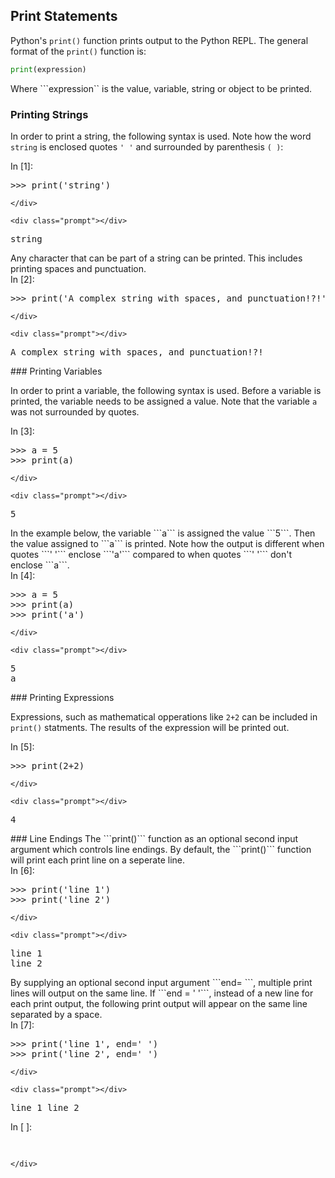 
## Print Statements
Python's ```print()``` function prints output to the Python REPL.
The general format of the ```print()``` function is:

```python
print(expression)
```

Where ```expression`` is the value, variable, string or object to be printed. 
### Printing Strings

In order to print a string, the following syntax is used. Note how the word ```string``` is enclosed quotes ```' '``` and surrounded by parenthesis ```( )```:
<div class="cell border-box-sizing code_cell rendered">
<div class="input">
<div class="prompt input_prompt">In&nbsp;[1]:</div>
<div class="inner_cell">
    <div class="input_area">
<div class=" highlight hl-ipython3"><pre><span></span><span class="o">&gt;&gt;&gt;</span> <span class="nb">print</span><span class="p">(</span><span class="s1">&#39;string&#39;</span><span class="p">)</span>
</pre></div>

    </div>
</div>
</div>

<div class="output_wrapper">
<div class="output">


<div class="output_area">

    <div class="prompt"></div>


<div class="output_subarea output_stream output_stdout output_text">
<pre>string
</pre>
</div>
</div>

</div>
</div>

</div>
Any character that can be part of a string can be printed. This includes printing spaces and punctuation.
<div class="cell border-box-sizing code_cell rendered">
<div class="input">
<div class="prompt input_prompt">In&nbsp;[2]:</div>
<div class="inner_cell">
    <div class="input_area">
<div class=" highlight hl-ipython3"><pre><span></span><span class="o">&gt;&gt;&gt;</span> <span class="nb">print</span><span class="p">(</span><span class="s1">&#39;A complex string with spaces, and punctuation!?!&#39;</span><span class="p">)</span>
</pre></div>

    </div>
</div>
</div>

<div class="output_wrapper">
<div class="output">


<div class="output_area">

    <div class="prompt"></div>


<div class="output_subarea output_stream output_stdout output_text">
<pre>A complex string with spaces, and punctuation!?!
</pre>
</div>
</div>

</div>
</div>

</div>
### Printing Variables

In order to print a variable, the following syntax is used. Before a variable is printed, the variable needs to be assigned a value. Note that the variable ```a``` was not surrounded by quotes. 
<div class="cell border-box-sizing code_cell rendered">
<div class="input">
<div class="prompt input_prompt">In&nbsp;[3]:</div>
<div class="inner_cell">
    <div class="input_area">
<div class=" highlight hl-ipython3"><pre><span></span><span class="o">&gt;&gt;&gt;</span> <span class="n">a</span> <span class="o">=</span> <span class="mi">5</span>
<span class="o">&gt;&gt;&gt;</span> <span class="nb">print</span><span class="p">(</span><span class="n">a</span><span class="p">)</span>
</pre></div>

    </div>
</div>
</div>

<div class="output_wrapper">
<div class="output">


<div class="output_area">

    <div class="prompt"></div>


<div class="output_subarea output_stream output_stdout output_text">
<pre>5
</pre>
</div>
</div>

</div>
</div>

</div>
In the example below, the variable ```a``` is assigned the value ```5```. Then the value assigned to ```a``` is printed. Note how the output is different when quotes ```' '``` enclose ```'a'``` compared to when quotes ```' '``` don't enclose ```a```.
<div class="cell border-box-sizing code_cell rendered">
<div class="input">
<div class="prompt input_prompt">In&nbsp;[4]:</div>
<div class="inner_cell">
    <div class="input_area">
<div class=" highlight hl-ipython3"><pre><span></span><span class="o">&gt;&gt;&gt;</span> <span class="n">a</span> <span class="o">=</span> <span class="mi">5</span>
<span class="o">&gt;&gt;&gt;</span> <span class="nb">print</span><span class="p">(</span><span class="n">a</span><span class="p">)</span>
<span class="o">&gt;&gt;&gt;</span> <span class="nb">print</span><span class="p">(</span><span class="s1">&#39;a&#39;</span><span class="p">)</span>
</pre></div>

    </div>
</div>
</div>

<div class="output_wrapper">
<div class="output">


<div class="output_area">

    <div class="prompt"></div>


<div class="output_subarea output_stream output_stdout output_text">
<pre>5
a
</pre>
</div>
</div>

</div>
</div>

</div>
### Printing Expressions

Expressions, such as mathematical opperations like ```2+2``` can be included in ```print()``` statments. The results of the expression will be printed out. 
<div class="cell border-box-sizing code_cell rendered">
<div class="input">
<div class="prompt input_prompt">In&nbsp;[5]:</div>
<div class="inner_cell">
    <div class="input_area">
<div class=" highlight hl-ipython3"><pre><span></span><span class="o">&gt;&gt;&gt;</span> <span class="nb">print</span><span class="p">(</span><span class="mi">2</span><span class="o">+</span><span class="mi">2</span><span class="p">)</span>
</pre></div>

    </div>
</div>
</div>

<div class="output_wrapper">
<div class="output">


<div class="output_area">

    <div class="prompt"></div>


<div class="output_subarea output_stream output_stdout output_text">
<pre>4
</pre>
</div>
</div>

</div>
</div>

</div>
### Line Endings
The ```print()``` function as an optional second input argument which controls line endings. By default, the ```print()``` function will print each print line on a seperate line.
<div class="cell border-box-sizing code_cell rendered">
<div class="input">
<div class="prompt input_prompt">In&nbsp;[6]:</div>
<div class="inner_cell">
    <div class="input_area">
<div class=" highlight hl-ipython3"><pre><span></span><span class="o">&gt;&gt;&gt;</span> <span class="nb">print</span><span class="p">(</span><span class="s1">&#39;line 1&#39;</span><span class="p">)</span>
<span class="o">&gt;&gt;&gt;</span> <span class="nb">print</span><span class="p">(</span><span class="s1">&#39;line 2&#39;</span><span class="p">)</span>
</pre></div>

    </div>
</div>
</div>

<div class="output_wrapper">
<div class="output">


<div class="output_area">

    <div class="prompt"></div>


<div class="output_subarea output_stream output_stdout output_text">
<pre>line 1
line 2
</pre>
</div>
</div>

</div>
</div>

</div>
By supplying an optional second input argument ```end= ```, multiple print lines will output on the same line. If ```end = ' '```, instead of a new line for each print output, the following print output will appear on the same line separated by a space.
<div class="cell border-box-sizing code_cell rendered">
<div class="input">
<div class="prompt input_prompt">In&nbsp;[7]:</div>
<div class="inner_cell">
    <div class="input_area">
<div class=" highlight hl-ipython3"><pre><span></span><span class="o">&gt;&gt;&gt;</span> <span class="nb">print</span><span class="p">(</span><span class="s1">&#39;line 1&#39;</span><span class="p">,</span> <span class="n">end</span><span class="o">=</span><span class="s1">&#39; &#39;</span><span class="p">)</span>
<span class="o">&gt;&gt;&gt;</span> <span class="nb">print</span><span class="p">(</span><span class="s1">&#39;line 2&#39;</span><span class="p">,</span> <span class="n">end</span><span class="o">=</span><span class="s1">&#39; &#39;</span><span class="p">)</span>
</pre></div>

    </div>
</div>
</div>

<div class="output_wrapper">
<div class="output">


<div class="output_area">

    <div class="prompt"></div>


<div class="output_subarea output_stream output_stdout output_text">
<pre>line 1 line 2 </pre>
</div>
</div>

</div>
</div>

</div>
<div class="cell border-box-sizing code_cell rendered">
<div class="input">
<div class="prompt input_prompt">In&nbsp;[&nbsp;]:</div>
<div class="inner_cell">
    <div class="input_area">
<div class=" highlight hl-ipython3"><pre><span></span> 
</pre></div>

    </div>
</div>
</div>

</div>
 

